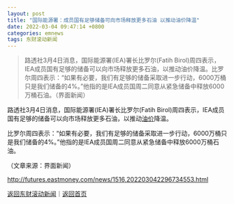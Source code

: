 ```yaml
---
layout: post
title: "国际能源署：成员国有足够储备可向市场释放更多石油 以推动油价降温"
date: 2022-03-04 09:47:14 +0800
categories: emnews
tags: 东财滚动新闻
---
```

> 路透社3月4日消息，国际能源署(IEA)署长比罗尔(Fatih Birol)周四表示，IEA成员国有足够的储备可以向市场释放更多石油，以推动油价降温。比罗尔周四表示：“如果有必要，我们有足够的储备采取进一步行动，6000万桶只是我们储备的4%。”他指的是IEA成员国周二同意从紧急储备中释放6000万桶石油。（界面新闻）

<p>路透社3月4日消息，国际能源署(IEA)署长比罗尔(Fatih Birol)周四表示，IEA成员国有足够的储备可以向市场释放更多石油，以推动<span id="Info.392"><a href="http://data.eastmoney.com/cjsj/yjtz/default.html" class="infokey">油价</a></span>降温。</p><p>比罗尔周四表示：“如果有必要，我们有足够的储备采取进一步行动，6000万桶只是我们储备的4%。”他指的是IEA成员国周二同意从紧急储备中释放6000万桶石油。</p><p class="em_media">（文章来源：界面新闻）</p>

<http://futures.eastmoney.com/news/1516,202203042296734553.html>

[返回东财滚动新闻](//finews.withounder.com/emnews/)｜[返回首页](//finews.withounder.com/)